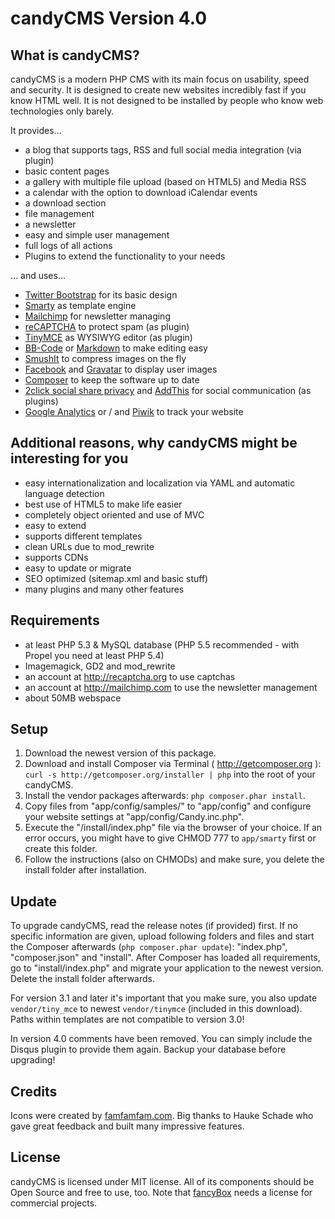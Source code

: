candyCMS Version 4.0
========================================================================================================================

What is candyCMS?
------------------------------------------------------------------------------------------------------------------------

candyCMS is a modern PHP CMS with its main focus on usability, speed and security. It is designed to create new
websites incredibly fast if you know HTML well. It is not designed to be installed by people who know web technologies
only barely.

It provides...

- a blog that supports tags, RSS and full social media integration (via plugin)
- basic content pages
- a gallery with multiple file upload (based on HTML5) and Media RSS
- a calendar with the option to download iCalendar events
- a download section
- file management
- a newsletter
- easy and simple user management
- full logs of all actions
- Plugins to extend the functionality to your needs

... and uses...
- [Twitter Bootstrap](http://twitter.github.com/bootstrap/) for its basic design
- [Smarty](http://smarty.net) as template engine
- [Mailchimp](http://mailchimp.com) for newsletter managing
- [reCAPTCHA](http://recaptcha.org) to protect spam (as plugin)
- [TinyMCE](http://tinymce.moxiecode.com/) as WYSIWYG editor (as plugin)
- [BB-Code](https://github.com/marcoraddatz/candyCMS/wiki/BBCode) or [Markdown](http://daringfireball.net/projects/markdown/) to make editing easy
- [SmushIt](http://www.smushit.com/ysmush.it/) to compress images on the fly
- [Facebook](http://facebook.com/) and [Gravatar](http://gravatar.com/) to display user images
- [Composer](http://getcomposer.org/) to keep the software up to date
- [2click social share privacy](http://www.heise.de/extras/socialshareprivacy/) and [AddThis](http://www.addthis.com/) for social communication (as plugins)
- [Google Analytics](http://www.google.com/analytics/) or / and [Piwik](http://de.piwik.org/) to track your website


Additional reasons, why candyCMS might be interesting for you
------------------------------------------------------------------------------------------------------------------------
- easy internationalization and localization via YAML and automatic language detection
- best use of HTML5 to make life easier
- completely object oriented and use of MVC
- easy to extend
- supports different templates
- clean URLs due to mod_rewrite
- supports CDNs
- easy to update or migrate
- SEO optimized (sitemap.xml and basic stuff)
- many plugins and many other features


Requirements
------------------------------------------------------------------------------------------------------------------------
- at least PHP 5.3 & MySQL database (PHP 5.5 recommended - with Propel you need at least PHP 5.4)
- Imagemagick, GD2 and mod_rewrite
- an account at http://recaptcha.org to use captchas
- an account at http://mailchimp.com to use the newsletter management
- about 50MB webspace


Setup
------------------------------------------------------------------------------------------------------------------------
1. Download the newest version of this package.
2. Download and install Composer via Terminal ( http://getcomposer.org ): `curl -s http://getcomposer.org/installer | php`
into the root of your candyCMS.
3. Install the vendor packages afterwards: `php composer.phar install`.
4. Copy files from "app/config/samples/" to "app/config" and configure your website settings at "app/config/Candy.inc.php".
5. Execute the "/install/index.php" file via the browser of your choice.
If an error occurs, you might have to give CHMOD 777 to `app/smarty` first or create this folder.
6. Follow the instructions (also on CHMODs) and make sure, you delete the install folder after installation.


Update
------------------------------------------------------------------------------------------------------------------------
To upgrade candyCMS, read the release notes (if provided) first. If no specific information are given,
upload following folders and files and start the Composer  afterwards (`php composer.phar update`):
"index.php", "composer.json" and "install". After Composer has loaded all requirements, go to "install/index.php" and
migrate your application to the newest version. Delete the install folder afterwards.

For version 3.1 and later it's important that you make sure, you also update `vendor/tiny_mce` to newest `vendor/tinymce`
(included in this download). Paths within templates are not compatible to version 3.0!

In version 4.0 comments have been removed. You can simply include the Disqus plugin to provide them again. Backup your
database before upgrading!


Credits
------------------------------------------------------------------------------------------------------------------------
Icons were created by [famfamfam.com](http://famfamfam.com). Big thanks to Hauke Schade who gave great feedback and
built many impressive features.


License
------------------------------------------------------------------------------------------------------------------------
candyCMS is licensed under MIT license. All of its components should be Open Source and free to use, too.
Note that [fancyBox](http://fancyapps.com/fancybox/) needs a license for commercial projects.
